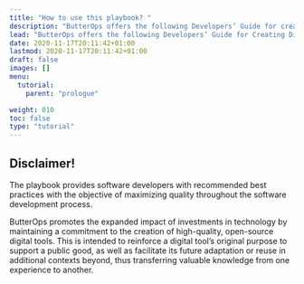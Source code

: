 ```yaml
---
title: "How to use this playbook? "
description: "ButterOps offers the following Developers’ Guide for creating Digital Tools to support the modern standards of SDLC."
lead: "ButterOps offers the following Developers’ Guide for Creating Digital Tools to support the modern standards of SDLC."
date: 2020-11-17T20:11:42+01:00
lastmod: 2020-11-17T20:11:42+01:00
draft: false
images: []
menu:
  tutorial:
    parent: "prologue"

weight: 010
toc: false
type: "tutorial"
---
```


## Disclaimer!
The playbook provides software developers with recommended best practices with the objective of maximizing quality throughout the software development process.

ButterOps promotes the expanded impact of investments in technology by maintaining a commitment to the creation of high-quality, open-source digital tools. This is intended to reinforce a digital tool’s original purpose to support a public good, as well as facilitate its future adaptation or reuse in additional contexts beyond, thus transferring valuable knowledge from one experience to another.